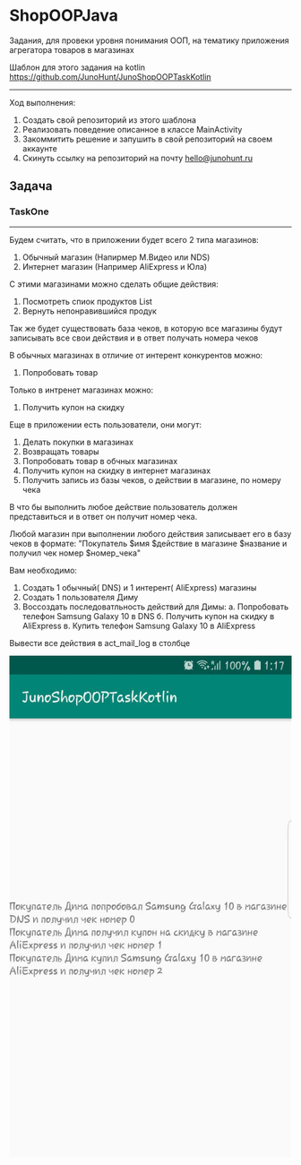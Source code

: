 # ShopOOPJava
Задания, для провеки уровня понимания ООП, на тематику приложения агрегатора товаров в магазинах

Шаблон для этого задания на kotlin https://github.com/JunoHunt/JunoShopOOPTaskKotlin

---
Ход выполнения:
1. Создать свой репозиторий из этого шаблона
2. Реализовать поведение описанное в классе MainActivity
3. Закоммитить решение и запушить в свой репозиторий на своем аккаунте
4. Скинуть ссылку на репозиторий на почту hello@junohunt.ru

## Задача
### TaskOne
---
Будем считать, что в приложении будет всего 2 типа магазинов:
1. Обычный магазин (Напирмер М.Видео или NDS)
2. Интернет магазин (Например AliExpress и Юла)

С этими магазинами можно сделать общие действия:
1. Посмотреть спиок продуктов List<Sting>
2. Вернуть непонравившийся продук

Так же будет существовать база чеков, в которую все магазины будут записывать все свои действия и в ответ получать номера чеков

В обычных магазинах в отличие от интерент конкурентов можно:
1. Попробовать товар

Только в интренет магазинах можно:
1. Получить купон на скидку

Еще в приложении есть пользователи, они могут:
1. Делать покупки в магазинах
2. Возвращать товары
4. Попробовать товар в обчных магазинах
5. Получить купон на скидку в интернет магазинах
6. Получить запись из базы чеков, о действии в магазине, по номеру чека

В что бы выполнить любое действие пользователь должен представиться и в ответ он получит номер чека.

Любой магазин при выполнении любого действия записывает его в базу чеков в формате: "Покупатель $имя $действие в магазине $название и получил чек номер $номер_чека"

Вам необходимо:
1. Создать 1 обычный( DNS) и 1 интерент( AliExpress) магазины
2. Создать 1 пользователя Диму
3. Воссоздать последоватльность действий для Димы:
     а. Попробовать телефон Samsung Galaxy 10 в DNS
     б. Получить купон на скидку в AliExpress
     в. Купить телефон Samsung Galaxy 10 в AliExpress
     
Вывести все действия в act_mail_log в столбце

![task1](https://github.com/JunoHunt/JunoShopOOPTaskKotlin/blob/master/examples/OOPTask.jpg)
